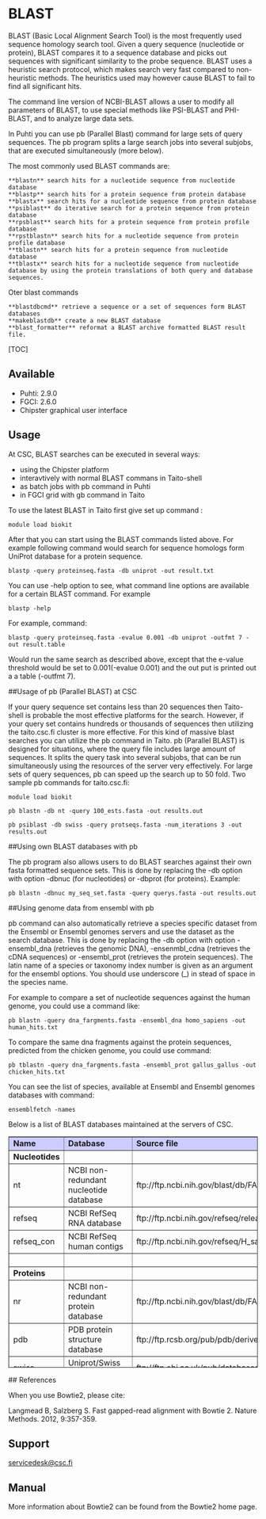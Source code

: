 # BLAST

BLAST (Basic Local Alignment Search Tool) is the most frequently used sequence homology search tool. Given a query sequence (nucleotide or protein), BLAST compares it to a sequence database and picks out sequences with significant similarity to the probe sequence. BLAST uses a heuristic search protocol, which makes search very fast compared to non-heuristic methods. The heuristics used may however cause BLAST to fail to find all significant hits.

The command line version of NCBI-BLAST allows a user to modify all parameters of BLAST, to use special methods like PSI-BLAST and PHI-BLAST, and to analyze large data sets.

In Puhti you can use pb (Parallel Blast) command for large sets of query sequences. The pb program splits a large search jobs into several subjobs, that are executed simultaneously (more below).


The most commonly used BLAST commands are:

    **blastn** search hits for a nucleotide sequence from nucleotide database
    **blastp** search hits for a protein sequence from protein database
    **blastx** search hits for a nucleotide sequence from protein database
    **psiblast** do iterative search for a protein sequence from protein database
    **rpsblast** search hits for a protein sequence from protein profile database
    **rpstblastn** search hits for a nucleotide sequence from protein profile database
    **tblastn** search hits for a protein sequence from nucleotide database
    **tblastx** search hits for a nucleotide sequence from nucleotide database by using the protein translations of both query and database sequences.

Oter blast commands

    **blastdbcmd** retrieve a sequence or a set of sequences form BLAST databases
    **makeblastdb** create a new BLAST database
    **blast_formatter** reformat a BLAST archive formatted BLAST result file.

[TOC]

## Available

-   Puhti: 2.9.0
-   FGCI: 2.6.0
-   Chipster graphical user interface


## Usage
At CSC, BLAST searches can be executed in several ways:

-    using  the Chipster platform
-    interavtively with normal BLAST commans in Taito-shell
-    as batch jobs with pb command in Puhti
-    in FGCI grid with gb command in Taito

To use the latest BLAST in Taito first give set up command :
```
module load biokit
```
After that you can start using the BLAST commands listed above. For example following command would search for sequence homologs form UniProt database for a protein sequence.
```
blastp -query proteinseq.fasta -db uniprot -out result.txt
```
You can use -help option to see, what command line options are available for a certain BLAST command. For example 
```
blastp -help
```
For example, command:  
```
blastp -query proteinseq.fasta -evalue 0.001 -db uniprot -outfmt 7 -out result.table
```
Would run the same search as described above, except that the  e-value threshold would be set to 0.001(-evalue 0.001) and the out put is printed out a a table (-outfmt 7).

##Usage of pb (Parallel BLAST)  at CSC

If your query sequence set contains less than 20 sequences then Taito-shell is probable the most effective platforms for the search. However, if your query set contains hundreds or thousands of sequences then utilizing the taito.csc.fi cluster is more  effective. For this kind of massive blast searches you can utilize the pb command in Taito. pb (Parallel BLAST) is designed for situations, where the query file includes large amount of sequences. It splits the query task into several subjobs, that can be run simultaneously using the resources of the server very effectively. For large sets of query sequences, pb can speed up the search up to 50 fold. Two sample pb commands for taito.csc.fi:
```
module load biokit

pb blastn -db nt -query 100_ests.fasta -out results.out

pb psiblast -db swiss -query protseqs.fasta -num_iterations 3 -out results.out
```
##Using own BLAST databases with pb

The pb program also allows users to do BLAST searches against their own fasta formatted sequence sets. This is done by replacing the -db option with option -dbnuc (for nucleotides) or -dbprot (for proteins). Example:
```
pb blastn -dbnuc my_seq_set.fasta -query querys.fasta -out results.out
```
##Using genome data from ensembl with pb

pb command can also automatically retrieve a species specific dataset from the Ensembl or Ensembl genomes servers and use the dataset as the search database. This is done by replacing the -db option with option -ensembl_dna (retrieves the genomic DNA),  -ensenmbl_cdna (retrieves the cDNA sequences)  or -ensembl_prot (retrieves the protein sequences). The latin name of a species or taxonomy index number is given as an argument for the ensembl options. You should use underscore (_) in stead of space in the species name.

For example to compare a set of nucleotide sequences against the human genome, you could use a command like:
```
pb blastn -query dna_fargments.fasta -ensembl_dna homo_sapiens -out  human_hits.txt
```

To compare the same dna fragments against the protein sequences, predicted from the chicken genome, you could use command:
```
pb tblastn -query dna_fargments.fasta -ensembl_prot gallus_gallus -out  chicken_hits.txt
```

You can see the list of species, available at Ensembl and Ensembl genomes databases with command:
```
ensemblfetch -names
```
<p>Below is a list of BLAST databases maintained at the servers of CSC.</p>

<table border="1" cellpadding="1" cellspacing="1" height="467" width="548">
	<tbody>
		<tr>
			<td style="background-color: rgb(204, 204, 255);"><strong>Name</strong></td>
			<td style="background-color: rgb(204, 204, 255);"><strong>Database</strong></td>
			<td style="background-color: rgb(204, 204, 255);"><strong>Source file</strong></td>
		</tr>
		<tr>
			<td><strong>Nucleotides</strong></td>
			<td>&nbsp;</td>
		</tr>
		<tr>
			<td>nt</td>
			<td>NCBI non-redundant nucleotide database</td>
			<td>ftp://ftp.ncbi.nih.gov/blast/db/FASTA/</td>
		</tr>
		<tr>
			<td>refseq</td>
			<td>NCBI RefSeq RNA database</td>
			<td>ftp://ftp.ncbi.nih.gov/refseq/release/complete/</td>
		</tr>
		<tr>
			<td>refseq_con</td>
			<td>NCBI RefSeq human contigs</td>
			<td>ftp://ftp.ncbi.nih.gov/refseq/H_sapiens/H_sapiens/</td>
		</tr>
		<tr>
			<td>&nbsp;</td>
			<td>&nbsp;</td>
			<td>&nbsp;</td>
		</tr>
		<tr>
			<td><strong>Proteins</strong></td>
			<td>&nbsp;</td>
			<td>&nbsp;</td>
		</tr>
		<tr>
			<td>nr</td>
			<td>NCBI non-redundant protein database</td>
			<td>ftp://ftp.ncbi.nih.gov/blast/db/FASTA/</td>
		</tr>
		<tr>
			<td>pdb</td>
			<td>PDB protein structure database</td>
			<td>ftp://ftp.rcsb.org/pub/pdb/derived_data/</td>
		</tr>
		<tr>
			<td>swiss</td>
			<td>Uniprot/Swiss database</td>
			<td>ftp://ftp.ebi.ac.uk/pub/databases/uniprot/knowledgebase/</td>
		</tr>
		<tr>
			<td>trembl</td>
			<td>Uniprot/TrEMBL database</td>
			<td>ftp://ftp.ebi.ac.uk/pub/databases/uniprot/knowledgebase/</td>
		</tr>
		<tr>
			<td>uniref100</td>
			<td>Uniref100 database</td>
			<td>ftp://ftp.ebi.ac.uk/pub/databases/uniprot/uniref/uniref100/</td>
		</tr>
		<tr>
			<td>uniref90</td>
			<td>UniRef90 database</td>
			<td>ftp://ftp.ebi.ac.uk/pub/databases/uniprot/uniref/uniref90/</td>
		</tr>
		<tr>
			<td>uniref50</td>
			<td>UniRef50 database</td>
			<td>ftp://ftp.ebi.ac.uk/pub/databases/uniprot/uniref/uniref50/</td>
		</tr>
		<tr>
			<td><strong>Ensembl genomes</strong></td>
			<td>elect one of the species&nbsp; with pb options: -ensembl_dna, -ensembl_cdna or -ensembl_pep</td>
			<td>ftp://ftp.ensembl.org/</td>
		</tr>
	</tbody>
</table>
## References

When you use Bowtie2, please cite:

Langmead B, Salzberg S. Fast gapped-read alignment with Bowtie 2. Nature Methods. 2012, 9:357-359.

## Support

servicedesk@csc.fi

## Manual

More information about Bowtie2 can be found from the Bowtie2 home page.


